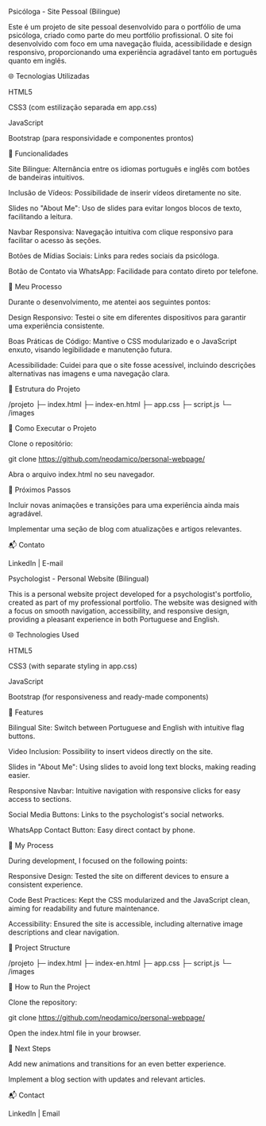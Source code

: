 Psicóloga - Site Pessoal (Bilingue)

Este é um projeto de site pessoal desenvolvido para o portfólio de uma psicóloga, criado como parte do meu portfólio profissional. O site foi desenvolvido com foco em uma navegação fluida, acessibilidade e design responsivo, proporcionando uma experiência agradável tanto em português quanto em inglês.

🌐 Tecnologias Utilizadas

HTML5

CSS3 (com estilização separada em app.css)

JavaScript

Bootstrap (para responsividade e componentes prontos)

🚀 Funcionalidades

Site Bilingue: Alternância entre os idiomas português e inglês com botões de bandeiras intuitivos.

Inclusão de Vídeos: Possibilidade de inserir vídeos diretamente no site.

Slides no "About Me": Uso de slides para evitar longos blocos de texto, facilitando a leitura.

Navbar Responsiva: Navegação intuitiva com clique responsivo para facilitar o acesso às seções.

Botões de Mídias Sociais: Links para redes sociais da psicóloga.

Botão de Contato via WhatsApp: Facilidade para contato direto por telefone.

🎯 Meu Processo

Durante o desenvolvimento, me atentei aos seguintes pontos:

Design Responsivo: Testei o site em diferentes dispositivos para garantir uma experiência consistente.

Boas Práticas de Código: Mantive o CSS modularizado e o JavaScript enxuto, visando legibilidade e manutenção futura.

Acessibilidade: Cuidei para que o site fosse acessível, incluindo descrições alternativas nas imagens e uma navegação clara.

📁 Estrutura do Projeto

/projeto
    ├─ index.html
    ├─ index-en.html
    ├─ app.css
    ├─ script.js
    └─ /images

🚦 Como Executar o Projeto

Clone o repositório:

git clone https://github.com/neodamico/personal-webpage/

Abra o arquivo index.html no seu navegador.

🌟 Próximos Passos

Incluir novas animações e transições para uma experiência ainda mais agradável.

Implementar uma seção de blog com atualizações e artigos relevantes.

📬 Contato

LinkedIn | E-mail

Psychologist - Personal Website (Bilingual)

This is a personal website project developed for a psychologist's portfolio, created as part of my professional portfolio. The website was designed with a focus on smooth navigation, accessibility, and responsive design, providing a pleasant experience in both Portuguese and English.

🌐 Technologies Used

HTML5

CSS3 (with separate styling in app.css)

JavaScript

Bootstrap (for responsiveness and ready-made components)

🚀 Features

Bilingual Site: Switch between Portuguese and English with intuitive flag buttons.

Video Inclusion: Possibility to insert videos directly on the site.

Slides in "About Me": Using slides to avoid long text blocks, making reading easier.

Responsive Navbar: Intuitive navigation with responsive clicks for easy access to sections.

Social Media Buttons: Links to the psychologist's social networks.

WhatsApp Contact Button: Easy direct contact by phone.

🎯 My Process

During development, I focused on the following points:

Responsive Design: Tested the site on different devices to ensure a consistent experience.

Code Best Practices: Kept the CSS modularized and the JavaScript clean, aiming for readability and future maintenance.

Accessibility: Ensured the site is accessible, including alternative image descriptions and clear navigation.

📁 Project Structure

/projeto
    ├─ index.html
    ├─ index-en.html
    ├─ app.css
    ├─ script.js
    └─ /images

🚦 How to Run the Project

Clone the repository:

git clone https://github.com/neodamico/personal-webpage/

Open the index.html file in your browser.

🌟 Next Steps

Add new animations and transitions for an even better experience.

Implement a blog section with updates and relevant articles.

📬 Contact

LinkedIn | Email

